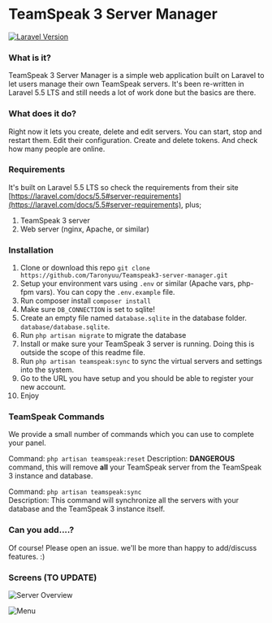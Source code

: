 # TeamSpeak 3 Server Manager

[![Laravel Version](https://shield.with.social/cc/github/Taronyuu/Teamspeak3-server-manager/master.svg?style=flat-square)](https://packagist.org/packages/laravel/framework)

### What is it?
TeamSpeak 3 Server Manager is a simple web application built on Laravel to let users manage their own TeamSpeak servers.
It's been re-written in Laravel 5.5 LTS and still needs a lot of work done but the basics are there.

### What does it do?
Right now it lets you create, delete and edit servers. You can start, stop and restart them. Edit their configuration.
Create and delete tokens. And check how many people are online.

### Requirements
It's built on Laravel 5.5 LTS so check the requirements from their site [https://laravel.com/docs/5.5#server-requirements](https://laravel.com/docs/5.5#server-requirements), plus;
1. TeamSpeak 3 server
2. Web server (nginx, Apache, or similar)

### Installation
1. Clone or download this repo
    `git clone https://github.com/Taronyuu/Teamspeak3-server-manager.git`
2. Setup your environment vars using `.env` or similar (Apache vars, php-fpm vars). You can copy the `.env.example` file.
3. Run composer install
    `composer install`
4. Make sure `DB_CONNECTION` is set to sqlite!
5. Create an empty file named `database.sqlite` in the database folder. `database/database.sqlite`.
6. Run `php artisan migrate` to migrate the database
7. Install or make sure your TeamSpeak 3 server is running. Doing this is outside the scope of this readme file.
8. Run `php artisan teamspeak:sync` to sync the virtual servers and settings into the system.
9. Go to the URL you have setup and you should be able to register your new account.
10. Enjoy

### TeamSpeak Commands
We provide a small number of commands which you can use to complete your panel.

Command: `php artisan teamspeak:reset`
Description: **DANGEROUS** command, this will remove **all** your TeamSpeak server from the TeamSpeak 3 instance and database.

Command: `php artisan teamspeak:sync`   
Description: This command will synchronize all the servers with your database and the TeamSpeak 3 instance itself.

### Can you add....?
Of course! Please open an issue. we'll be more than happy to add/discuss features. :)

### Screens (TO UPDATE)
![Server Overview](https://snapr.pw/i/86e627f677.png "Server Overview")

![Menu](https://snapr.pw/i/bd64f1594e.png "Menu")
